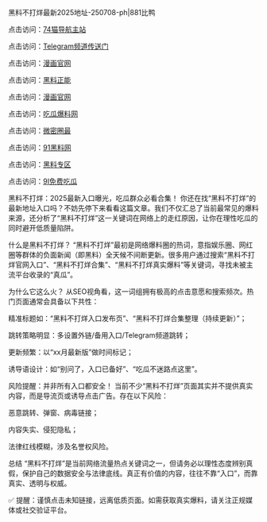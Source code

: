 黑料不打烊最新2025地址-250708-ph|881比鸭

点击访问：<a href="https://74mao.com/">74猫导航主站</a>

点击访问：<a href="https://74mao.com/">Telegram频道传送门</a>

点击访问：<a href="https://ji88-1.pages.dev/">漫画官网</a>

点击访问：<a href="https://ji99.pages.dev/">黑料正能</a>

点击访问：<a href="https://gdas.pages.dev/">漫画官网</a>

点击访问：<a href="https://jha.pages.dev/">吃瓜爆料网</a>

点击访问：<a href="https://sdbsd.pages.dev/">微密圈最</a>

点击访问：<a href="https://gbs-3wd.pages.dev/">91黑料网</a>

点击访问：<a href="https://sdfsh.pages.dev/">黑料专区</a>

点击访问：<a href="https://ert-6he.pages.dev/">9I免费吃瓜</a>

黑料不打烊：2025最新入口曝光，吃瓜群众必看合集！
你还在找“黑料不打烊”的最新地址入口吗？不妨先停下来看看这篇文章。我们不仅汇总了当前最常见的爆料来源，还分析了“黑料不打烊”这一关键词在网络上的走红原因，让你在理性吃瓜的同时避开低质量陷阱。

什么是黑料不打烊？
“黑料不打烊”最初是网络爆料圈的热词，意指娱乐圈、网红圈等群体的负面新闻（即黑料）全天候不间断更新。很多用户通过搜索“黑料不打烊官网入口”、“黑料不打烊合集”、“黑料不打烊真实爆料”等关键词，寻找未被主流平台收录的“真瓜”。

为什么它这么火？
从SEO视角看，这一词组拥有极高的点击意愿和搜索频次。热门页面通常会具备以下共性：

精准标题如：“黑料不打烊入口发布页”、“黑料不打烊合集整理（持续更新）”；

跳转策略明显：多设置外链/备用入口/Telegram频道跳转；

更新频繁：以“xx月最新版”做时间标记；

诱导语设计：如“别问了，入口已备好”、“吃瓜不迷路点这里”。

风险提醒：并非所有入口都安全！
当前不少“黑料不打烊”页面其实并不提供真实内容，而是导流页或诱导点击广告。存在以下风险：

恶意跳转、弹窗、病毒链接；

内容失实、侵犯隐私；

法律红线模糊，涉及名誉权风险。

总结
“黑料不打烊”是当前网络流量热点关键词之一，但请务必以理性态度辨别真假，保护自己的数据安全与法律底线。真正有价值的内容，往往不靠“入口”，而靠真实、透明与权威。

✅ 提醒：谨慎点击未知链接，远离低质页面。如需获取真实爆料，请关注正规媒体或社交验证平台。


